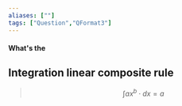 ```yaml
---
aliases: [""]
tags: ["Question","QFormat3"]
---
```


#### What's the
## Integration linear composite rule

> $$ \int ax^{b} \cdot dx = a $$ 